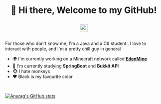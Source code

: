 <!-- ### Hi there 👋 -->

<h1 align="center">👋 Hi there, Welcome to my GitHub!
  <p align="center">
    <a href="https://t.me/overkidding">
      <img width="25px" src="https://www.iconsdb.com/icons/preview/white/telegram-xxl.png"/>
    </a>
    <!--<a href="https://discordapp.com/users/461610631867400212">
      <img width="25px" src="https://www.iconsdb.com/icons/preview/white/discord-2-xxl.png"/>
    </a>-->
  </p>
</h1>

For those who don't know me, I'm a Java and a C# student.. I love to interact with people, and I'm a pretty chill guy in general

- 🌍 I'm currently working on a Minecraft network called **[EdenMine](https://edenmine.eu)**
- 📕 I'm currently studying **SpringBoot** and **Bukkit API**
- 🐵 I hate monkeys
- ❤ Black is my favourite color

<br />

<!--- GitHub Stats --->
[![Anurag's GitHub stats](https://github-readme-stats.vercel.app/api?username=overkidding&count_private=true&show_icons=true&theme=tokyonight)](https://github.com/anuraghazra/github-readme-stats)


<!--
**overkidding/overkidding** is a ✨ _special_ ✨ repository because its `README.md` (this file) appears on your GitHub profile.

Here are some ideas to get you started:

- 🔭 I’m currently working on ...
- 🌱 I’m currently learning ...
- 👯 I’m looking to collaborate on ...
- 🤔 I’m looking for help with ...
- 💬 Ask me about ...
- 📫 How to reach me: ...
- 😄 Pronouns: ...
- ⚡ Fun fact: ...
-->
